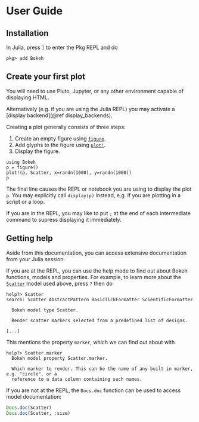 # User Guide

## Installation

In Julia, press `]` to enter the Pkg REPL and do
```julia-repl
pkg> add Bokeh
```

## Create your first plot

You will need to use Pluto, Jupyter, or any other environment capable of displaying HTML.

Alternatively (e.g. if you are using the Julia REPL) you may activate a
[display backend](@ref display_backends).

Creating a plot generally consists of three steps:
1. Create an empty figure using [`figure`](@ref).
2. Add glyphs to the figure using [`plot!`](@ref).
3. Display the figure.

```@example
using Bokeh
p = figure()
plot!(p, Scatter, x=randn(1000), y=randn(1000))
p
```

The final line causes the REPL or notebook you are using to display the plot `p`. You may
explicitly call `display(p)` instead, e.g. if you are plotting in a script or a loop.

If you are in the REPL, you may like to put `;` at the end of each intermediate command to
supress displaying it immediately.

## Getting help

Aside from this documentation, you can access extensive documentation from your Julia
session.

If you are at the REPL, you can use the help mode to find out about Bokeh functions,
models and properties. For example, to learn more about the [`Scatter`](@ref) model used
above, press `?` then do
```text
help?> Scatter
search: Scatter AbstractPattern BasicTickFormatter ScientificFormatter

  Bokeh model type Scatter.

  Render scatter markers selected from a predefined list of designs.

[...]
```

This mentions the property `marker`, which we can find out about with
```text
help?> Scatter.marker
  Bokeh model property Scatter.marker.

  Which marker to render. This can be the name of any built in marker, e.g. "circle", or a
  reference to a data column containing such names.
```

If you are not at the REPL, the `Docs.doc` function can be used to access model
documentation:
```julia
Docs.doc(Scatter)
Docs.doc(Scatter, :size)
```
